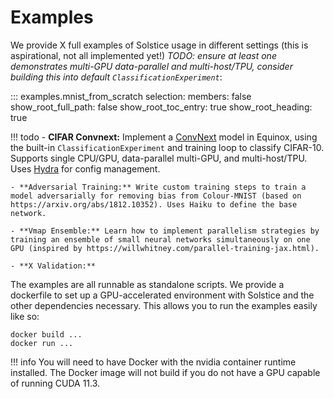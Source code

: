 # Examples

We provide X full examples of Solstice usage in different settings (this is aspirational, not all implemented yet!) *TODO: ensure at least one demonstrates multi-GPU data-parallel and multi-host/TPU, consider building this into default `ClassificationExperiment`*:

::: examples.mnist_from_scratch
    selection:
            members: false
            show_root_full_path: false
            show_root_toc_entry: true
            show_root_heading: true

!!! todo
        - **CIFAR Convnext:** Implement a [ConvNext](https://arxiv.org/abs/2201.03545) model in Equinox, using the built-in `ClassificationExperiment` and training loop to classify CIFAR-10. Supports single CPU/GPU, data-parallel multi-GPU, and multi-host/TPU. Uses [Hydra](https://hydra.cc/docs/intro/) for config management.

    - **Adversarial Training:** Write custom training steps to train a model adversarially for removing bias from Colour-MNIST (based on https://arxiv.org/abs/1812.10352). Uses Haiku to define the base network.

    - **Vmap Ensemble:** Learn how to implement parallelism strategies by training an ensemble of small neural networks simultaneously on one GPU (inspired by https://willwhitney.com/parallel-training-jax.html).

    - **X Validation:**


The examples are all runnable as standalone scripts. We provide a dockerfile to set up a GPU-accelerated environment with Solstice and the other dependencies necessary. This allows you to run the examples easily like so:

```
docker build ...
docker run ...
```

!!! info
    You will need to have Docker with the nvidia container runtime installed. The Docker image will not build if you do not have a GPU capable of running CUDA 11.3.
